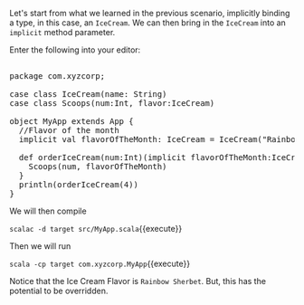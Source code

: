 Let's start from what we learned in the previous scenario, implicitly binding a type, in this case, an `IceCream`. We can then bring in the `IceCream` into an `implicit` method parameter.

Enter the following into your editor:

<pre class="file" data-filename="src/MyApp.scala" data-target="replace">

package com.xyzcorp;

case class IceCream(name: String)
case class Scoops(num:Int, flavor:IceCream)

object MyApp extends App {
  //Flavor of the month
  implicit val flavorOfTheMonth: IceCream = IceCream("Rainbow Sherbet")

  def orderIceCream(num:Int)(implicit flavorOfTheMonth:IceCream) = {
    Scoops(num, flavorOfTheMonth)
  }
  println(orderIceCream(4))
}
</pre>

We will then compile

`scalac -d target src/MyApp.scala`{{execute}}

Then we will run

`scala -cp target com.xyzcorp.MyApp`{{execute}}

Notice that the Ice Cream Flavor is `Rainbow Sherbet`.  But, this has the potential to be overridden.
